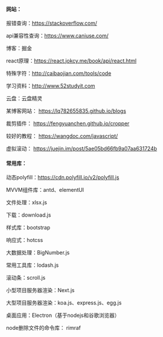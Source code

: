#### 网站：

报错查询：https://stackoverflow.com/

api兼容性查询：https://www.caniuse.com/    

博客：掘金

react原理：https://react.jokcy.me/book/api/react.html

特殊字符：http://caibaojian.com/tools/code

学习资料：http://www.52studyit.com

云盘：云盘精灵

某博客网站： https://lq782655835.github.io/blogs

裁剪插件： https://fengyuanchen.github.io/cropper

较好的教程： https://wangdoc.com/javascript/

虚拟滚动： https://juejin.im/post/5ae05bd66fb9a07aa631724b

#### 常用库：

动态polyfill：https://cdn.polyfill.io/v2/polyfill.js

MVVM组件库：antd、elementUI

文件处理：xlsx.js

下载：download.js

样式库：bootstrap

响应式：hotcss

大数据处理：BigNumber.js

常用工具库：lodash.js

滚动条：scroll.js

小型项目服务器渲染：Next.js

大型项目服务器渲染：koa.js、express.js、egg.js

桌面应用：Electron（基于nodejs和谷歌浏览器）

node删除文件的命令库： rimraf
